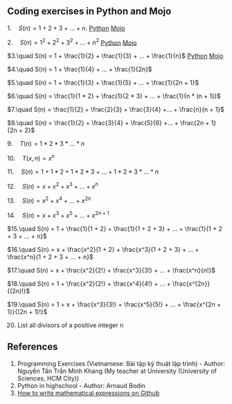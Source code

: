 ## Coding exercises in Python and Mojo 

$1.\quad S(n) = 1 + 2 + 3 + ...+ n.$ [Python](https://github.com/bumbii/code/blob/main/python/exercises/001/001.py) [Mojo](https://github.com/bumbii/code/blob/main/mojo/exercises/001/001.mojo)

$2.\quad S(n) = 1^2 + 2^2 + 3^2 + ... + n^2$ [Python](https://github.com/bumbii/code/blob/main/python/exercises/002/002.py) [Mojo](https://github.com/bumbii/code/blob/main/mojo/exercises/002/002.mojo)

$3.\quad S(n) = 1 + \frac{1}{2} + \frac{1}{3} + ... + \frac{1}{n}$ [Python](https://github.com/bumbii/code/blob/main/python/exercises/003/003.py) [Mojo](https://github.com/bumbii/code/blob/main/mojo/exercises/003/003.mojo)

$4.\quad S(n) = 1 + \frac{1}{4} + ... + \frac{1}{2n}$

$5.\quad S(n) = 1 + \frac{1}{3} + \frac{1}{5} + ... + \frac{1}{2n + 1}$

$6.\quad S(n) = \frac{1}{1 * 2} + \frac{1}{2 * 3} + ... + \frac{1}{n * (n + 1)}$

$7.\quad S(n) = \frac{1}{2} + \frac{2}{3} + \frac{3}{4} +... + \frac{n}{n + 1}$

$8.\quad S(n) = \frac{1}{2} + \frac{3}{4} + \frac{5}{6} +... + \frac{2n + 1}{2n + 2}$

$9.\quad T(n) = 1 * 2 * 3 * ... * n$

$10.\quad T(x, n) = x^n$

$11.\quad S(n) = 1 + 1 * 2 + 1 * 2 * 3 + ... + 1 * 2 * 3 * ... * n$

$12.\quad S(n) = x + x^2 + x^3 + ... + x^n$

$13.\quad S(n) = x^2 + x^4 + ... + x^{2n}$

$14.\quad S(n) = x + x ^ 3 + x^5 + ... + x^{2n + 1}$

$15.\quad S(n) = 1 + \frac{1}{1 + 2} + \frac{1}{1 + 2 + 3} + ... + \frac{1}{1 + 2 + 3 + ... + n}$

$16.\quad S(n) = x + \frac{x^2}{1 + 2} + \frac{x^3}{1 + 2 + 3} + ... + \frac{x^n}{1 + 2 + 3 + ... + n}$

$17.\quad S(n) = x + \frac{x^2}{2!} + \frac{x^3}{3!} + ... + \frac{x^n}{n!}$

$18.\quad S(n) = 1 + \frac{x^2}{2!} + \frac{x^4}{4!} + ... + \frac{x^{2n}}{(2n)!}$

$19.\quad S(n) = 1 + x + \frac{x^3}{3!} + \frac{x^5}{5!} + ... + \frac{x^{2n + 1}}{(2n + 1)!}$

20. List all divisors of a positive integer n

## References
1. Programming Exercises (Vietnamese: Bài tập kỹ thuật lập trình) - Author: Nguyễn Tấn Trần Minh Khang (My teacher at University (University of Sciences, HCM City))
2. Python in highschool - Author: Arnaud Bodin
3. [How to write mathematical expressions on Github](https://docs.github.com/en/get-started/writing-on-github/working-with-advanced-formatting/writing-mathematical-expressions)
